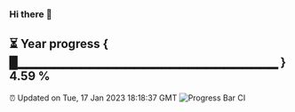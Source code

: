 ### Hi there 👋
⏳ Year progress { █▁▁▁▁▁▁▁▁▁▁▁▁▁▁▁▁▁▁▁▁▁▁▁▁▁▁▁▁▁ } 4.59 %
---
⏰ Updated on Tue, 17 Jan 2023 18:18:37 GMT
![Progress Bar CI](https://github.com/liununu/liununu/workflows/Progress%20Bar%20CI/badge.svg)
